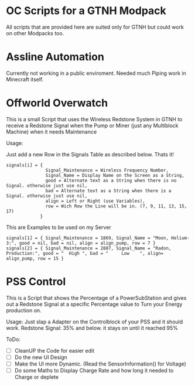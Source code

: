# OC Scripts for a GTNH Modpack
All scripts that are provided here are suited only for GTNH but could work on other Modpacks too.

# Assline Automation
Currently not working in a public enviroment. 
Needed much Piping work in Minecraft itself.

# Offworld Overwatch
This is a small Script that uses the Wireless Redstone System in GTNH
to receive a Redstone Signal when the Pump or Miner (just any Multiblock Machine) when it needs Maintenance

Usage:

Just add a new Row in the Signals Table as described below. Thats it!
```
signals[i] = { 
               Signal_Maintenance = Wireless Frequency Number,
               Signal_Name = Display Name on the Screen as a String,
               good = Alternate text as a String when there is no Signal. otherwise just use nil,
               bad = Alternate text as a String when there is a Signal. otherwise just use nil,
               align = Left or Right (use Variables),
               row = Wich Row the Line will be in. (7, 9, 11, 13, 15, 17)
             }
```

This are Examples to be used on my Server

```
signals[1] = { Signal_Maintenance = 1869, Signal_Name = "Moon, Helium-3:", good = nil, bad = nil, align = align_pump, row = 7 }
signals[2] = { Signal_Maintenance = 2887, Signal_Name = "Radon, Production:", good = "  High ", bad = "     Low    ", align= align_pump, row = 15 }
```

# PSS Control
This is a Script that shows the Percentage of a PowerSubStation and gives out a Redstone Signal at a specific Percentage value to Turn your Energy production on.

Usage:
Just slap a Adapter on the Controlblock of your PSS and it should work.
Redstone Signal: 35% and below.
it stays on until it reached 95%

ToDo: 
- [ ] CleanUP the Code for easier edit
- [ ] Do the new UI Design
- [ ] Make the UI more Dynamic. (Read the SensorInformation() for Voltage)
- [ ] Do some Maths to Display Charge Rate and how long it needed to Charge or deplete
